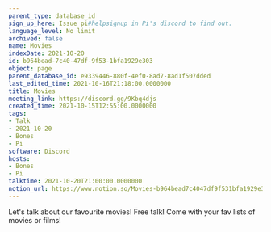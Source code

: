 ```yaml
---
parent_type: database_id
sign_up_here: Issue pi#helpsignup in Pi's discord to find out.
language_level: No limit
archived: false
name: Movies
indexDate: 2021-10-20
id: b964bead-7c40-47df-9f53-1bfa1929e303
object: page
parent_database_id: e9339446-880f-4ef0-8ad7-8ad1f507dded
last_edited_time: 2021-10-16T21:18:00.0000000
title: Movies
meeting_link: https://discord.gg/9Kbq4djs
created_time: 2021-10-15T12:55:00.0000000
tags:
- Talk
- 2021-10-20
- Bones
- Pi
software: Discord
hosts:
- Bones
- Pi
talktime: 2021-10-20T21:00:00.0000000
notion_url: https://www.notion.so/Movies-b964bead7c4047df9f531bfa1929e303
---
```


Let's talk about our favourite movies!
Free talk! Come with your fav lists of movies or films!


